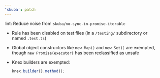 ```yaml
---
'skuba': patch
---
```


lint: Reduce noise from `skuba/no-sync-in-promise-iterable`

- Rule has been disabled on test files (in a `/testing/` subdirectory or named `.test.ts`)

- Global object constructors like `new Map()` and `new Set()` are exempted, though `new Promise(executor)` has been reclassified as unsafe

- Knex builders are exempted:

  ```typescript
  knex.builder().method();
  ```
